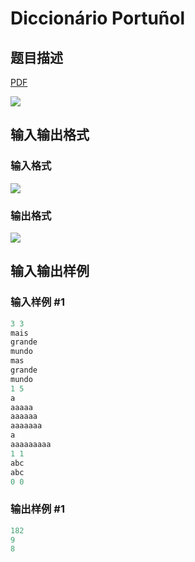 # Diccionário Portuñol

## 题目描述

[problemUrl]: https://uva.onlinejudge.org/index.php?option=com_onlinejudge&Itemid=8&category=278&page=show_problem&problem=3781

[PDF](https://uva.onlinejudge.org/external/123/p12359.pdf)

![](https://cdn.luogu.com.cn/upload/vjudge_pic/UVA12359/3d0c2e238492155c729c6075485d4192be318792.png)

## 输入输出格式

### 输入格式

![](https://cdn.luogu.com.cn/upload/vjudge_pic/UVA12359/2fa2ce8d027fc02297b293f58968ef934ed7d637.png)

### 输出格式

![](https://cdn.luogu.com.cn/upload/vjudge_pic/UVA12359/1d94054f51c10fa7a4abb0627409c9e471fed2e4.png)

## 输入输出样例

### 输入样例 #1

```cpp
3 3
mais
grande
mundo
mas
grande
mundo
1 5
a
aaaaa
aaaaaa
aaaaaaa
a
aaaaaaaaa
1 1
abc
abc
0 0
```


### 输出样例 #1

```cpp
182
9
8
```


